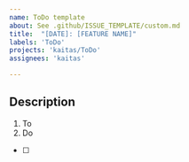 ```yaml
---
name: ToDo template
about: See .github/ISSUE_TEMPLATE/custom.md
title:  "[DATE]: [FEATURE NAME]"
labels: 'ToDo'
projects: 'kaitas/ToDo'
assignees: 'kaitas'

---
```



## Description

1. To
2. Do

- [ ] 
